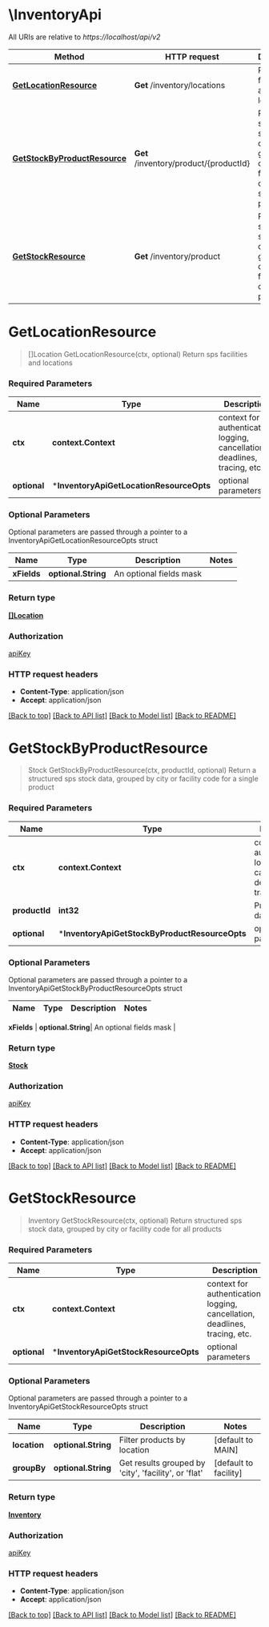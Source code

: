 # \InventoryApi

All URIs are relative to *https://localhost/api/v2*

Method | HTTP request | Description
------------- | ------------- | -------------
[**GetLocationResource**](InventoryApi.md#GetLocationResource) | **Get** /inventory/locations | Return sps facilities and locations
[**GetStockByProductResource**](InventoryApi.md#GetStockByProductResource) | **Get** /inventory/product/{productId} | Return a structured sps stock data, grouped by city or facility code for a single product
[**GetStockResource**](InventoryApi.md#GetStockResource) | **Get** /inventory/product | Return structured sps stock data, grouped by city or facility code for all products


# **GetLocationResource**
> []Location GetLocationResource(ctx, optional)
Return sps facilities and locations

### Required Parameters

Name | Type | Description  | Notes
------------- | ------------- | ------------- | -------------
 **ctx** | **context.Context** | context for authentication, logging, cancellation, deadlines, tracing, etc.
 **optional** | ***InventoryApiGetLocationResourceOpts** | optional parameters | nil if no parameters

### Optional Parameters
Optional parameters are passed through a pointer to a InventoryApiGetLocationResourceOpts struct

Name | Type | Description  | Notes
------------- | ------------- | ------------- | -------------
 **xFields** | **optional.String**| An optional fields mask | 

### Return type

[**[]Location**](Location.md)

### Authorization

[apiKey](../README.md#apiKey)

### HTTP request headers

 - **Content-Type**: application/json
 - **Accept**: application/json

[[Back to top]](#) [[Back to API list]](../README.md#documentation-for-api-endpoints) [[Back to Model list]](../README.md#documentation-for-models) [[Back to README]](../README.md)

# **GetStockByProductResource**
> Stock GetStockByProductResource(ctx, productId, optional)
Return a structured sps stock data, grouped by city or facility code for a single product

### Required Parameters

Name | Type | Description  | Notes
------------- | ------------- | ------------- | -------------
 **ctx** | **context.Context** | context for authentication, logging, cancellation, deadlines, tracing, etc.
  **productId** | **int32**| Product database ID | 
 **optional** | ***InventoryApiGetStockByProductResourceOpts** | optional parameters | nil if no parameters

### Optional Parameters
Optional parameters are passed through a pointer to a InventoryApiGetStockByProductResourceOpts struct

Name | Type | Description  | Notes
------------- | ------------- | ------------- | -------------

 **xFields** | **optional.String**| An optional fields mask | 

### Return type

[**Stock**](Stock.md)

### Authorization

[apiKey](../README.md#apiKey)

### HTTP request headers

 - **Content-Type**: application/json
 - **Accept**: application/json

[[Back to top]](#) [[Back to API list]](../README.md#documentation-for-api-endpoints) [[Back to Model list]](../README.md#documentation-for-models) [[Back to README]](../README.md)

# **GetStockResource**
> Inventory GetStockResource(ctx, optional)
Return structured sps stock data, grouped by city or facility code for all products

### Required Parameters

Name | Type | Description  | Notes
------------- | ------------- | ------------- | -------------
 **ctx** | **context.Context** | context for authentication, logging, cancellation, deadlines, tracing, etc.
 **optional** | ***InventoryApiGetStockResourceOpts** | optional parameters | nil if no parameters

### Optional Parameters
Optional parameters are passed through a pointer to a InventoryApiGetStockResourceOpts struct

Name | Type | Description  | Notes
------------- | ------------- | ------------- | -------------
 **location** | **optional.String**| Filter products by location | [default to MAIN]
 **groupBy** | **optional.String**| Get results grouped by &#39;city&#39;, &#39;facility&#39;, or &#39;flat&#39; | [default to facility]

### Return type

[**Inventory**](Inventory.md)

### Authorization

[apiKey](../README.md#apiKey)

### HTTP request headers

 - **Content-Type**: application/json
 - **Accept**: application/json

[[Back to top]](#) [[Back to API list]](../README.md#documentation-for-api-endpoints) [[Back to Model list]](../README.md#documentation-for-models) [[Back to README]](../README.md)

